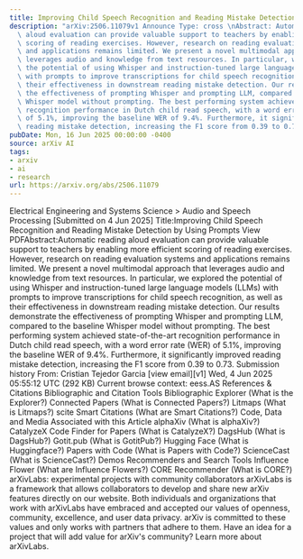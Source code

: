 ```yaml
---
title: Improving Child Speech Recognition and Reading Mistake Detection by Using Prompts
description: "arXiv:2506.11079v1 Announce Type: cross \nAbstract: Automatic reading\
  \ aloud evaluation can provide valuable support to teachers by enabling more efficient\
  \ scoring of reading exercises. However, research on reading evaluation systems\
  \ and applications remains limited. We present a novel multimodal approach that\
  \ leverages audio and knowledge from text resources. In particular, we explored\
  \ the potential of using Whisper and instruction-tuned large language models (LLMs)\
  \ with prompts to improve transcriptions for child speech recognition, as well as\
  \ their effectiveness in downstream reading mistake detection. Our results demonstrate\
  \ the effectiveness of prompting Whisper and prompting LLM, compared to the baseline\
  \ Whisper model without prompting. The best performing system achieved state-of-the-art\
  \ recognition performance in Dutch child read speech, with a word error rate (WER)\
  \ of 5.1%, improving the baseline WER of 9.4%. Furthermore, it significantly improved\
  \ reading mistake detection, increasing the F1 score from 0.39 to 0.73."
pubDate: Mon, 16 Jun 2025 00:00:00 -0400
source: arXiv AI
tags:
- arxiv
- ai
- research
url: https://arxiv.org/abs/2506.11079
---
```


Electrical Engineering and Systems Science > Audio and Speech Processing
[Submitted on 4 Jun 2025]
Title:Improving Child Speech Recognition and Reading Mistake Detection by Using Prompts
View PDFAbstract:Automatic reading aloud evaluation can provide valuable support to teachers by enabling more efficient scoring of reading exercises. However, research on reading evaluation systems and applications remains limited. We present a novel multimodal approach that leverages audio and knowledge from text resources. In particular, we explored the potential of using Whisper and instruction-tuned large language models (LLMs) with prompts to improve transcriptions for child speech recognition, as well as their effectiveness in downstream reading mistake detection. Our results demonstrate the effectiveness of prompting Whisper and prompting LLM, compared to the baseline Whisper model without prompting. The best performing system achieved state-of-the-art recognition performance in Dutch child read speech, with a word error rate (WER) of 5.1%, improving the baseline WER of 9.4%. Furthermore, it significantly improved reading mistake detection, increasing the F1 score from 0.39 to 0.73.
Submission history
From: Cristian Tejedor Garcia [view email][v1] Wed, 4 Jun 2025 05:55:12 UTC (292 KB)
Current browse context:
eess.AS
References & Citations
Bibliographic and Citation Tools
Bibliographic Explorer (What is the Explorer?)
Connected Papers (What is Connected Papers?)
Litmaps (What is Litmaps?)
scite Smart Citations (What are Smart Citations?)
Code, Data and Media Associated with this Article
alphaXiv (What is alphaXiv?)
CatalyzeX Code Finder for Papers (What is CatalyzeX?)
DagsHub (What is DagsHub?)
Gotit.pub (What is GotitPub?)
Hugging Face (What is Huggingface?)
Papers with Code (What is Papers with Code?)
ScienceCast (What is ScienceCast?)
Demos
Recommenders and Search Tools
Influence Flower (What are Influence Flowers?)
CORE Recommender (What is CORE?)
arXivLabs: experimental projects with community collaborators
arXivLabs is a framework that allows collaborators to develop and share new arXiv features directly on our website.
Both individuals and organizations that work with arXivLabs have embraced and accepted our values of openness, community, excellence, and user data privacy. arXiv is committed to these values and only works with partners that adhere to them.
Have an idea for a project that will add value for arXiv's community? Learn more about arXivLabs.